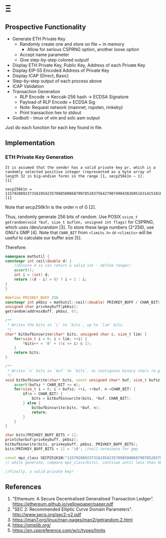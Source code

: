 # Ξ 

## Prospective Functionality
  * Generate ETH Private Key
    * Randomly create one and store on file + in memory
      * Allow for serious CSPRNG option, another loose option
    * Accept name parameter
    * Give step-by-step colored output!
  * Display ETH Private Key, Public Key, Address of each Private Key
  * Display EIP-55 Encoded Address of Private Key
  * Display ICAP (Direct, Basic)
  * Step-by-step output of each process above
  * ICAP Validation
  * Transaction Generation
    * RLP Encode -> Keccak-256 hash -> ECDSA Signature
    * Payload of RLP Encode + ECDSA Sig 
    * Note: Request network (mainnet, ropsten, rinkeby)
    * Print transaction hex to stdout
  * Godbolt - tmux of vim and solc asm output

Just do each function for each key found in file.

## Implementation

### ETH Private Key Generation

```
It is assumed that the sender has a valid private key pr, which is a randomly selected positive integer (represented as a byte array of length 32 in big-endian form) in the range [1, secp256k1n − 1].
[1]
```
```
secp256k1n = 115792089237316195423570985008687907852837564279074904382605163141518161494337 
[1]
```

Note that secp256k1n is the order n of G [2].

Thus, randomly generate 256 bits of random. Use POSIX `ssize_t getrandom(void *buf, size_t buflen, unsigned int flags)` for CSPRNG, which uses /dev/urandom [3]. To store these large numbers (2^256), use GNU's GMP [4]. Note that `CHAR_BIT` from `<limits.h>` or `<climits>` will be useful to calculate our buffer size [5].

Therefore:
```cpp
namespace mathutil {
constexpr int ceil(double d) {
    //Ensure d is can return a valid int - define ranges!
    assert();
    int i = (int) d;
    return ((d - i) > 0) ? i + 1 : i;
}
}

#define PRIVKEY_BUFF 256
constexpr int pkbsz = mathutil::ceil((double) PRIVKEY_BUFF / CHAR_BIT);
unsigned char privkeybuff[pkbsz];
getrandom(addressBuff, pkbsz, 0);

/**
 * Writes the bits in `c` to `bits`, up to `lim` bits.
 */
char* bitbufbincwrite(char* bits, unsigned char c, size_t lim) {
    for(size_t i = 0; i < lim; ++i) {
        *bits++ = '0' + ((c >> i) & 1);
    }
    return bits;
}

/**
 * Writes `n` bits in `buf` to `bits`, as contiguous binary chars (e.g. "101001001"). Note that this means `bits` is not expected to be a null-terminated string. `bufsz` identifies the size of `buf`. 
 */
void bitbufbinwrite(char* bits, const unsigned char* buf, size_t bufsz, size_t n) {
    assert(bufsz * CHAR_BIT >= n);
    for(size_t i = 0; i < bufsz; ++i, ++buf, n-=CHAR_BIT) {
        if(n > CHAR_BIT) {
            bits = bitbufbincwrite(bits, *buf, CHAR_BIT);
        } else {
            bitbufbincwrite(bits, *buf, n);
            return;
        }
    }
}

char bits[PRIVKEY_BUFF_BITS + 1];
printcharbuf(privkeybuff, pkbsz);
bitbufbinwrite(bits, privkeybuff, pkbsz, PRIVKEY_BUFF_BITS);
bits[PRIVKEY_BUFF_BITS + 1] = '\0'; //null-terminate for gmp

const mpz_class SECP251K1N("115792089237316195423570985008687907852837564279074904382605163141518161494337");
// while generate, compare mpz_class(bits), continue until less than SECP251K1N

//Finally, a valid private key!
```


## References
1. "Ethereum: A Secure Decentralised Generalised Transaction Ledger". https://ethereum.github.io/yellowpaper/paper.pdf
2. "SEC 2: Recommended Elliptic Curve Domain Parameters". http://www.secg.org/sec2-v2.pdf
3. https://man7.org/linux/man-pages/man2/getrandom.2.html 
4. https://gmplib.org/
5. https://en.cppreference.com/w/c/types/limits

